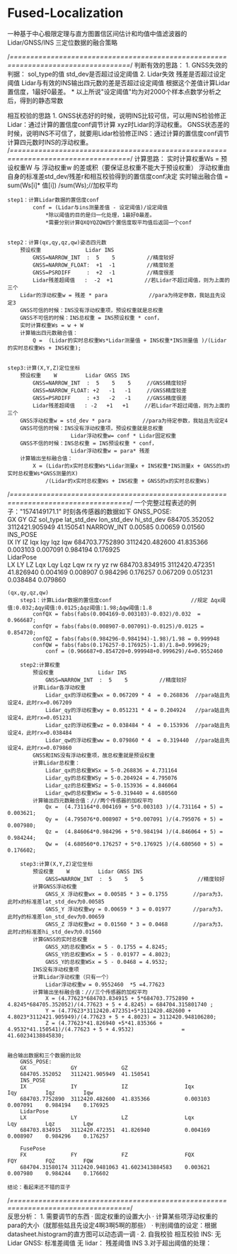 # Fused-Localization
一种基于中心极限定理与直方图置信区间估计和均值中值滤波器的 Lidar/GNSS/INS 三定位数据的融合策略

/*===================================================================================*/	
判断有效的思路：
	1. GNSS失效的判据：
		sol_type的值
		std_dev是否超过设定阈值
	2. Lidar失效
		残差是否超过设定阈值
		Lidar与有效的INS输出四元数的差是否超过设定阈值
			根据这个差值计算Lidar置信度，1最好0最差。
	* 以上所说"设定阈值"均为对2000个样本点数学分析之后，得到的静态常数
	
相互校验的思路
	1. GNSS状态好的时候，说明INS比较可信，可以用INS检验修正Lidar：通过计算的置信度conf调节计算 xyz时Lidar的浮动权重。
	   GNSS状态差的时候，说明INS不可信了，就要用Lidar检验修正INS：通过计算的置信度conf调节计算四元数时INS的浮动权重。
/*===================================================================================*/	
计算思路：
	实时计算权重Ws = 预设权重W 与 浮动权重w 的差或积（要保证总权重不能大于预设权重）
	浮动权重由自身的标准差std_dev/残差r和相互校验得到的置信度conf决定
	实时输出融合值 = sum(Ws[i]* 值[i]) /sum(Ws);//加权平均

	step1：计算Lidar数据的置信度conf
			conf = (Lidar与ins测量差值 - 设定阈值)/设定阈值
				*除以阈值的目的是归一化处理，1最好0最差。
				*需要分别计算QXQYQZQW四个置信度取平均值后返回一个conf
		

	step2：计算(qx,qy,qz,qw)姿态四元数
		预设权重	  		  Lidar	INS
			GNSS=NARROW_INT  :	5	 5			//精度较好
			GNSS=NARROW_FLOAT:	+1	-1			//精度较差
			GNSS=PSRDIFF	 :  +2	-1			//精度很差	
			Lidar残差超阈值	 :  -2  +1 			//若Lidar不超过阈值，则为上面的三个
		Lidar的浮动权重w = 残差 * para 			//para为待定参数，我姑且先设定3
		GNSS可信的时候：INS没有浮动权重项，预设权重就是总权重
		GNSS不可信的时候：INS总权重 = INS预设权重 * conf，
		实时计算权重Ws = w + W
		计算输出四元数融合值：
			Q =  (Lidar的实时总权重Ws*Lidar测量值 + INS权重*INS测量值 )/(Lidar的实时总权重Ws + INS权重);
			

	step3:计算(X,Y,Z)定位坐标
		预设权重	W  	  	  Lidar	GNSS INS
			GNSS=NARROW_INT  :	5	 5	  5		//GNSS精度较好
			GNSS=NARROW_FLOAT: +2	-1	 -1		//GNSS精度较差
			GNSS=PSRDIFF	 : +3	-2	 -1		//GNSS精度很差
			Lidar残差超阈值	 : -2   +1	 +1		//若Lidar不超过阈值，则为上面的三个
		GNSS浮动权重w = std_dev * para 			//para为待定参数，我姑且先设定4
		GNSS可信的时候：INS没有浮动权重项，预设权重就是总权重
						Lidar浮动权重w= conf * Lidar固定权重
		GNSS不信的时候：INS总权重 = INS预设权重 * conf，
						Lidar浮动权重w = para* 残差 
		计算输出坐标融合值：
			X = (Lidar的x实时总权重Ws*Lidar测量x + INS权重*INS测量x + GNSS的x的实时总权重Ws*GNSS测量的X)
				/(Lidar的x实时总权重Ws + INS权重 + GNSS的x的实时总权重Ws)

/*===================================================================================*/
一个完整过程表述的例子："1574149171.1" 时刻各传感器的数据如下
	GNSS_POSE:						
		GX				GY				GZ	 		sol_type 	lat_std_dev	lon_std_dev hi_std_dev
		684705.352052 	3112421.905949 	41.150541	NARROW_INT	0.00585		0.00659		0.01560
	INS_POSE						
		IX				IY				IZ	    	Iqx			Iqy    	   	Iqz   		Iqw
		684703.7752890	3112420.482600	41.835366	0.003103	0.007091	0.984194	0.176925  
	LidarPose										
		LX				LY				LZ			Lqx			Lqy			Lqz			Lqw			rx			ry			yz	   		rw
		684703.834915 	3112420.472351 	41.826940 	0.004169	0.008907	0.984296	0.176257	0.067209	0.051231	0.038484	0.079860
	
	(qx,qy,qz,qw)
		step1：计算Lidar数据的置信度conf  						//规定 Δqx阈值:0.032;Δqy阈值:0.0125;Δqz阈值:1.98;Δqw阈值:1.8
			confQX = fabs(fabs(0.004169-0.003103)-0.032)/0.032  = 0.966687;
			confQY = fabs(fabs(0.008907-0.007091)-0.0125)/0.0125 = 0.854720;
			confQZ = fabs(fabs(0.984296-0.984194)-1.98)/1.98 = 0.999948
			confQW = fabs(fabs(0.176257-0.176925)-1.8)/1.8=0.999629;
				conf = (0.966687+0.854720+0.999948+0.999629)/4=0.9552460	
	
		step2:计算权重
			预设权重	  	  	  Lidar INS
				GNSS=NARROW_INT  :	5	 5			//精度较好
			计算Lidar各浮动权重
				Lidar_qx的浮动权重wx = 0.067209 * 4	= 0.268836	//para姑且先设定4，此时rx=0.067209
				Lidar_qy的浮动权重wy = 0.051231 * 4 = 0.204924	//para姑且先设定4，此时rx=0.051231
				Lidar_qz的浮动权重wz = 0.038484 * 4	= 0.153936	//para姑且先设定4，此时rx=0.038484
				Lidar_qw的浮动权重ww = 0.079860 * 4	= 0.319440	//para姑且先设定4，此时rx=0.079860	
			GNSS和INS没有浮动权重项，故总权重就是预设权重
			计算Lidar总权重：
				Lidar_qx的总权重WSx = 5-0.268836 = 4.731164
				Lidar_qy的总权重WSy = 5-0.204924 = 4.795076	
				Lidar_qz的总权重WSz = 5-0.153936 = 4.846064
				Lidar_qw的总权重WSw = 5-0.319440 = 4.680560
			计算输出四元数融合值：///两个传感器的加权平均
				Qx =  (4.731164*0.004169 + 5*0.003103 )/(4.731164 + 5) = 0.003621;
				Qy =  (4.795076*0.008907 + 5*0.007091 )/(4.795076 + 5) = 0.007980;
				Qz =  (4.846064*0.984296 + 5*0.984194 )/(4.846064 + 5) = 0.984244;
				Qw =  (4.680560*0.176257 + 5*0.176925 )/(4.680560 + 5) = 0.176602;		
				
		step3:计算(X,Y,Z)定位坐标
			预设权重	W  	  	  Lidar	GNSS INS
				GNSS=NARROW_INT  :	5	 5	  5					//精度较好
			计算GNSS浮动权重
				GNSS_X 浮动权重wx = 0.00585 * 3 = 0.1755		//para为3，此时x的标准差lat_std_dev为0.00585
				GNSS_Y 浮动权重wy = 0.00659 * 3 = 0.01977		//para为3，此时y的标准差lon_std_dev为0.00659
				GNSS_Z 浮动权重wz = 0.01560 * 3 = 0.0468		//para为3，此时z的标准差hi_std_dev为0.01560		
			计算GNSS的实时总权重
				GNSS_X的总权重WSx = 5 - 0.1755 = 4.8245;
				GNSS_Y的总权重WSx = 5 - 0.01977 = 4.8023;
				GNSS_Y的总权重WSx = 5 - 0.0468 = 4.9532;				
			INS没有浮动权重项
			计算Lidar浮动权重（只有一个）
				Lidar浮动权重w = 0.9552460	*5 =4.77623
			计算输出坐标融合值：///三个传感器的加权平均
				X = (4.77623*684703.834915 + 5*684703.7752890 + 4.8245*684705.352052)/(4.77623 + 5 + 4.8245) = 684704.315801740 ;
				Y = (4.77623*3112420.472351+5*3112420.482600 + 4.8023*3112421.905949)/(4.77623 + 5 + 4.8023) = 3112420.948106280;
				Z = (4.77623*41.826940 +5*41.835366 + 4.9532*41.150541)/(4.77623 + 5 + 4.9532) 				 = 41.60234138845830;


	融合输出数据和三个数据的比较
		GNSS_POSE:						
		GX				GY				GZ	 		
		684705.352052 	3112421.905949 	41.150541	
		INS_POSE						
		IX				IY				IZ	    			Iqx			Iqy    	   	Iqz   		Iqw
		684703.7752890	3112420.482600	41.835366			0.003103	0.007091	0.984194	0.176925  
		LidarPose										
		LX				LY				LZ					Lqx			Lqy			Lqz			Lqw			
		684703.834915 	3112420.472351 	41.826940 			0.004169	0.008907	0.984296	0.176257
		
		FusePose
		FX				FY				FZ					FQX			FQY			FQZ			FQW
		684704.31580174 3112420.9481063 41.6023413884583	0.003621	0.007980	0.984244	0.176602
		
	结论：看起来还不错的亚子
			

/*===================================================================================*/		
反思分析：
	1. 需要调节的东西
		· 固定权重的设置大小
		· 计算某些项浮动权重的para的大小（就那些姑且先设定4啊3啊5啊的那些）
		· 判别阈值的设定：根据datasheet.histogram的直方图可以动态调一调
		· 
	2.			  自我校验		相互校验
		INS:	    无			  Lidar
		GNSS:	 标准差阈值         无
		lidar：   残差阈值		   INS
	3.对于超出阈值的处理：
